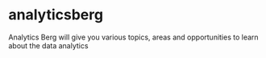 # analyticsberg
Analytics Berg will give you various topics, areas and opportunities to learn about the data analytics 
